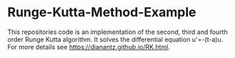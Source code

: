 # Runge-Kutta-Method-Example
This repositories code is an implementation of the second, 
third and fourth order Runge Kutta algorithm. 
It solves the differential equation u'=-(t-a)u. 
For more details see https://dianantz.github.io/RK.html.

